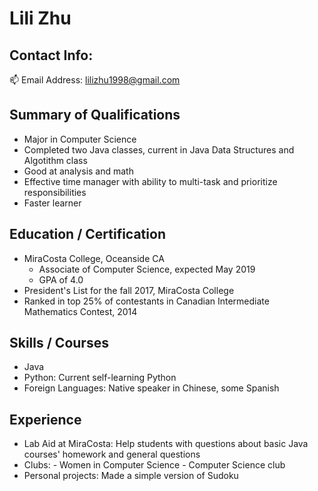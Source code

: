# Lili Zhu

## Contact Info: 
:mailbox: Email Address: lilizhu1998@gmail.com

## Summary of Qualifications
-	Major in Computer Science
-	Completed two Java classes, current in Java Data Structures and Algotithm class
-	Good at analysis and math
-	Effective time manager with ability to multi-task and prioritize responsibilities
-	Faster learner

## Education / Certification
 - MiraCosta College, Oceanside CA 
    - Associate of Computer Science, expected May 2019
    - GPA of 4.0
 - President's List for the fall 2017, MiraCosta College
 - Ranked in top 25% of contestants in Canadian Intermediate Mathematics Contest, 2014
 
 
 ## Skills / Courses
 - Java
 - Python: Current self-learning Python
 - Foreign Languages: Native speaker in Chinese, some Spanish

## Experience
- Lab Aid at MiraCosta: Help students with questions about basic Java courses' homework and general questions
- Clubs: - Women in Computer Science
         - Computer Science club
- Personal projects: Made a simple version of Sudoku

